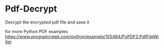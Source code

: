 # Pdf-Decrypt
Decrypt the encrypted pdf file and save it

for more Python PDF examples
https://www.programcreek.com/python/example/105484/PyPDF2.PdfFileWriter  
